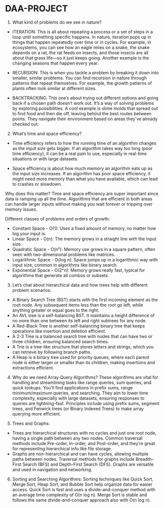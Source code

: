 # DAA-PROJECT
1) What kind of problems do we see in nature?

* ITERATION: This is all about repeating a process or a set of steps in a loop until something specific happens. In nature, iteration pops up in things that happen repeatedly over time or in cycles. For example, in ecosystems, you can see how an eagle relies on a snake, the snake depends on a rat, the rat feeds on insects, and those insects are all about that grass life—so it just keeps going. Another example is the changing seasons that happen every year.

* RECURSION: This is when you tackle a problem by breaking it down into smaller, similar problems. You can find recursion in nature through patterns that repeat themselves. For example, the growth patterns of plants often look similar at different sizes.

* BACKTRACKING: This one’s about trying out different options and going back if a chosen path doesn’t work out. It’s a way of solving problems by exploring possibilities. A cool example is slime molds that spread out to find food and then die off, leaving behind the best routes between points. They navigate their environment based on areas they've already checked out.

2) What’s time and space efficiency?

* Time efficiency refers to how the running time of an algorithm changes as the input size gets bigger. If an algorithm takes way too long (poor time efficiency), it can be a real pain to use, especially in real-time situations or with large datasets.

* Space efficiency is about how much memory an algorithm eats up as the input size increases. If an algorithm has poor space efficiency, it might need more memory than what you have available, which can lead to crashes or slowdown.

Why does this matter? Time and space efficiency are super important since data is ramping up all the time. Algorithms that are efficient in both areas can handle larger inputs without making you wait forever or tripping over memory issues.

Different classes of problems and orders of growth:
- Constant Space - O(1): Uses a fixed amount of memory, no matter how big your input is.
- Linear Space - O(n): The memory grows in a straight line with the input size.
- Quadratic Space - O(n²): Memory use grows in a square pattern, often seen with two-dimensional problems like matrices.
- Logarithmic Space - O(log n): Space jumps up in a logarithmic way with input size; common in algorithms like binary search.
- Exponential Space - O(2^n): Memory grows really fast, typical for algorithms that generate all combos or subsets.

3) Let’s chat about hierarchical data and how trees help with different problem scenarios:
* A Binary Search Tree (BST) starts with the first incoming element as the root node. Any subsequent items less than the root go left, while anything greater or equal goes to the right.
* An AVL tree is a self-balancing BST. It maintains a height difference of no more than one between its left and right subtrees for any node.
* A Red-Black Tree is another self-balancing binary tree that keeps operations like insertion and deletion efficient.
* A 2-3 Tree is a balanced search tree with nodes that can have two or three children, ensuring balanced search times.
* A Trie is a tree-like structure that stores letters and strings, which you can retrieve by following branch paths.
* A Heap is a binary tree used for priority queues, where each parent node is either larger or smaller than its children, making insertions and extractions efficient.

4) Why do we need Array Query Algorithms? 
These algorithms are vital for handling and streamlining tasks like range queries, sum queries, and quick lookups. You’ll find applications in prefix sums, range minimum/maximum queries, and searching. They aim to lower time complexity, especially with large datasets, ensuring responses to queries are lightning-fast. Principles include using prefix sums, segment trees, and Fenwick trees (or Binary Indexed Trees) to make array querying more efficient.

5) Trees and Graphs:
* Trees are hierarchical structures with no cycles and just one root node, having a single path between any two nodes. Common traversal methods include Pre-order, In-order, and Post-order, and they’re great for representing hierarchical info like file storage.
* Graphs are non-hierarchical and can have cycles, allowing multiple paths between nodes. Traversal methods for graphs include Breadth-First Search (BFS) and Depth-First Search (DFS). Graphs are versatile and used in navigation and networking.

6) Sorting and Searching Algorithms:
Sorting techniques like Quick Sort, Merge Sort, Heap Sort, and Bubble Sort help organize data for easier access. Quick Sort is fast and uses a divide-and-conquer method with an average time complexity of O(n log n). Merge Sort is stable and follows the same divide-and-conquer approach also with O(n log n).
